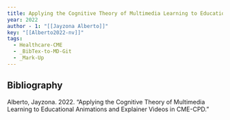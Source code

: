 ```yaml
---
title: Applying the Cognitive Theory of Multimedia Learning to Educational Animations and Explainer Videos in CME-CPD
year: 2022
author - 1: "[[Jayzona Alberto]]"
key: "[[Alberto2022-nv]]"
tags:
  - Healthcare-CME
  - _BibTex-to-MD-Git
  - _Mark-Up
---
```


## Bibliography
Alberto, Jayzona. 2022. “Applying the Cognitive Theory of Multimedia Learning to Educational Animations and Explainer Videos in CME-CPD.”